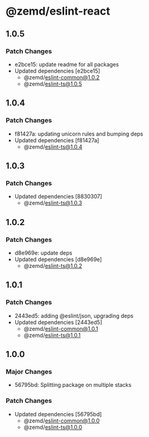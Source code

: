 # @zemd/eslint-react

## 1.0.5

### Patch Changes

- e2bce15: update readme for all packages
- Updated dependencies [e2bce15]
  - @zemd/eslint-common@1.0.2
  - @zemd/eslint-ts@1.0.5

## 1.0.4

### Patch Changes

- f81427a: updating unicorn rules and bumping deps
- Updated dependencies [f81427a]
  - @zemd/eslint-ts@1.0.4

## 1.0.3

### Patch Changes

- Updated dependencies [8830307]
  - @zemd/eslint-ts@1.0.3

## 1.0.2

### Patch Changes

- d8e969e: update deps
- Updated dependencies [d8e969e]
  - @zemd/eslint-ts@1.0.2

## 1.0.1

### Patch Changes

- 2443ed5: adding @eslint/json, upgrading deps
- Updated dependencies [2443ed5]
  - @zemd/eslint-common@1.0.1
  - @zemd/eslint-ts@1.0.1

## 1.0.0

### Major Changes

- 56795bd: Splitting package on multiple stacks

### Patch Changes

- Updated dependencies [56795bd]
  - @zemd/eslint-common@1.0.0
  - @zemd/eslint-ts@1.0.0

